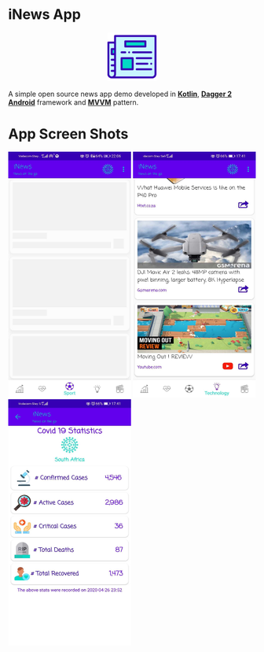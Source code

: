 # iNews App

<p align="center">
  <img src="https://github.com/MicahSphelele/Inewsapp/blob/master/pics/logo.png" width="100" height="100">
</p>

A simple open source news app demo developed in [**Kotlin**](https://kotlinlang.org/), [**Dagger 2 Android**](https://developer.android.com/training/dependency-injection/dagger-android) framework and [**MVVM**](https://en.wikipedia.org/wiki/Model%E2%80%93view%E2%80%93viewmodel) pattern.


# App Screen Shots
<div>
  <img src="https://github.com/MicahSphelele/Inewsapp/blob/master/pics/screen_shot_1.jpg" width="250" height="500"/>
<img src="https://github.com/MicahSphelele/Inewsapp/blob/master/pics/screen_shot_2.jpg" width="250" height="500"/>
<img src="https://github.com/MicahSphelele/Inewsapp/blob/master/pics/screen_shot_3.jpg" width="250" height="500"/>
</div>


